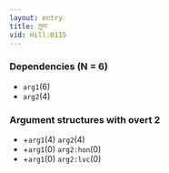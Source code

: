 ```yaml
---
layout: entry
title: ཁྱབ་
vid: Hill:0115
---
```

### Dependencies (N = 6)
* `arg1`(6)
* `arg2`(4)
### Argument structures with overt 2
* +`arg1`(4) `arg2`(4)
* +`arg1`(0) `arg2:hon`(0)
* +`arg1`(0) `arg2:lvc`(0)
